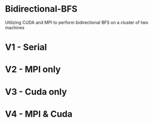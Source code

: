 # Bidirectional-BFS
Utilizing CUDA and MPI to perform bidirectional BFS on a cluster of two machines

# V1 - Serial

# V2 - MPI only

# V3 - Cuda only

# V4 - MPI & Cuda
